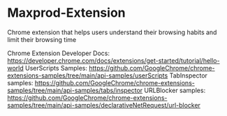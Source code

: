# Maxprod-Extension
Chrome extension that helps users understand their browsing habits and limit their browsing time 

Chrome Extension Developer Docs: https://developer.chrome.com/docs/extensions/get-started/tutorial/hello-world
UserScripts Samples: https://github.com/GoogleChrome/chrome-extensions-samples/tree/main/api-samples/userScripts 
TabInspector samples: https://github.com/GoogleChrome/chrome-extensions-samples/tree/main/api-samples/tabs/inspector
URLBlocker samples: https://github.com/GoogleChrome/chrome-extensions-samples/tree/main/api-samples/declarativeNetRequest/url-blocker
